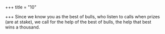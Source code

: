 +++
title = "10"

+++
Since we know you as the best of bulls, who listen to calls when prizes  (are at stake),
we call for the help of the best of bulls, the help that best wins a thousand.